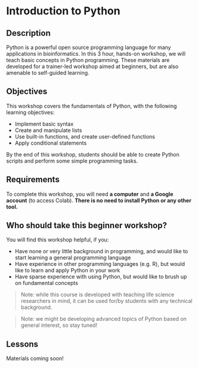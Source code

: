 # Introduction to Python

## Description
Python is a powerful open source programming language for many applications in bioinformatics. In this 3 hour, hands-on workshop, we will teach basic concepts in Python programming. These materials are developed for a trainer-led workshop aimed at beginners, but are also amenable to self-guided learning.

## Objectives
This workshop covers the fundamentals of Python, with the following learning objectives:
- Implement basic syntax
- Create and manipulate lists
- Use built-in functions, and create user-defined functions
- Apply conditional statements

By the end of this workshop, students should be able to create Python scripts and perform some simple programming tasks. 

## Requirements
To complete this workshop, you will need **a computer** and **a Google account** (to access Colab). **There is no need to install Python or any other tool.**

## Who should take this beginner workshop?
You will find this workshop helpful, if you:
- Have none or very little background in programming, and would like to start learning a general programming language
- Have experience in other programming languages (e.g. R), but would like to learn and apply Python in your work
- Have sparse experience with using Python, but would like to brush up on fundamental concepts

> Note: while this course is developed with teaching life science researchers in mind, it can be used for/by students with any technical background.

> Note: we might be developing advanced topics of Python based on general interest, so stay tuned!

## Lessons
Materials coming soon! 
